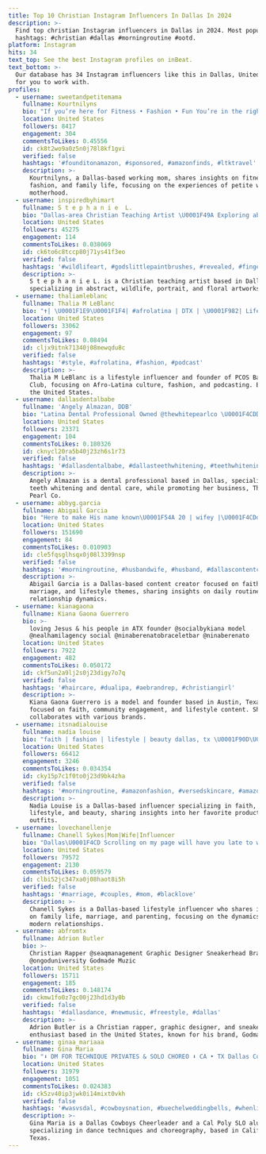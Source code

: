 ```yaml
---
title: Top 10 Christian Instagram Influencers In Dallas In 2024
description: >-
  Find top christian Instagram influencers in Dallas in 2024. Most popular
  hashtags: #christian #dallas #morningroutine #ootd.
platform: Instagram
hits: 34
text_top: See the best Instagram profiles on inBeat.
text_bottom: >-
  Our database has 34 Instagram influencers like this in Dallas, United States
  for you to work with.
profiles:
  - username: sweetandpetitemama
    fullname: Kourtnilyns
    bio: "If you’re here for Fitness • Fashion • Fun You’re in the right place Petite 5ft Boy mom - Wife - Working Mom - Christian \U0001F4CDDallas, TX"
    location: United States
    followers: 8417
    engagement: 304
    commentsToLikes: 0.45556
    id: ck8t2wo9a0z5n0j78l8kf1gvi
    verified: false
    hashtags: '#founditonamazon, #sponsored, #amazonfinds, #ltktravel'
    description: >-
      Kourtnilyns, a Dallas-based working mom, shares insights on fitness,
      fashion, and family life, focusing on the experiences of petite women and
      motherhood.
  - username: inspiredbyhimart
    fullname: S t e p h a n i e  L.
    bio: "Dallas-area Christian Teaching Artist \U0001F49A Exploring abstracts, wildlife, portraiture, florals, and everything in between!"
    location: United States
    followers: 45275
    engagement: 114
    commentsToLikes: 0.038069
    id: ck6to6c8tccp80j71ys41f3eo
    verified: false
    hashtags: '#wildlifeart, #godslittlepaintbrushes, #revealed, #fingerpainting'
    description: >-
      S t e p h a n i e L. is a Christian teaching artist based in Dallas,
      specializing in abstract, wildlife, portrait, and floral artworks.
  - username: thaliamleblanc
    fullname: Thalia M LeBlanc
    bio: "✝️| \U0001F1E9\U0001F1F4| #afrolatina | DTX | \U0001F982| Lifestyle Gworl @pcosbaddieclub Founder @tellingonmyself \U0001F399️ with @k.409 \U0001F48D 500k+ Tiktok Baddies"
    location: United States
    followers: 33062
    engagement: 97
    commentsToLikes: 0.08494
    id: cljx9itnk71340j08mewqdu8c
    verified: false
    hashtags: '#style, #afrolatina, #fashion, #podcast'
    description: >-
      Thalia M LeBlanc is a lifestyle influencer and founder of PCOS Baddie
      Club, focusing on Afro-Latina culture, fashion, and podcasting. Based in
      the United States.
  - username: dallasdentalbabe
    fullname: 'Angely Almazan, DDB'
    bio: "Latina Dental Professional Owned @thewhitepearlco \U0001F4CDDallas, TX Book here ⬇️ \U0001F3B9 @officialrickyray 407 W 10th St Suite 130 Dallas TX 75208"
    location: United States
    followers: 23371
    engagement: 104
    commentsToLikes: 0.180326
    id: cknycl20ra5b40j23zh6s1r73
    verified: false
    hashtags: '#dallasdentalbabe, #dallasteethwhitening, #teethwhiteningkit, #dallas'
    description: >-
      Angely Almazan is a dental professional based in Dallas, specializing in
      teeth whitening and dental care, while promoting her business, The White
      Pearl Co.
  - username: abbyg.garcia
    fullname: Abigail Garcia
    bio: "Here to make His name known\U0001F54A️ 20 | wifey |\U0001F4CDdallas, tx || mgmt: @jexyagency"
    location: United States
    followers: 151690
    engagement: 84
    commentsToLikes: 0.010903
    id: cle5fqsglhsqx0j08l3399nsp
    verified: false
    hashtags: '#morningroutine, #husbandwife, #husband, #dallascontentcreator'
    description: >-
      Abigail Garcia is a Dallas-based content creator focused on faith,
      marriage, and lifestyle themes, sharing insights on daily routines and
      relationship dynamics.
  - username: kianagaona
    fullname: Kiana Gaona Guerrero
    bio: >-
      loving Jesus & his people in ATX founder @socialbykiana model
      @nealhamilagency social @ninaberenatobraceletbar @ninaberenato
    location: United States
    followers: 7922
    engagement: 482
    commentsToLikes: 0.050172
    id: ckf5un2a9lj2s0j23digy7o7q
    verified: false
    hashtags: '#haircare, #dualipa, #aebrandrep, #christiangirl'
    description: >-
      Kiana Gaona Guerrero is a model and founder based in Austin, Texas,
      focused on faith, community engagement, and lifestyle content. She
      collaborates with various brands.
  - username: itsnadialouise
    fullname: nadia louise
    bio: "faith | fashion | lifestyle | beauty dallas, tx \U0001F90D\U0001FAF6\U0001F3FB ✉️: itsnadialouise@gmail.com fave products & outfits ↓"
    location: United States
    followers: 66412
    engagement: 3246
    commentsToLikes: 0.034354
    id: cky15p7c1f0to0j23d9bk4zha
    verified: false
    hashtags: '#morningroutine, #amazonfashion, #versedskincare, #amazonfashionfinds'
    description: >-
      Nadia Louise is a Dallas-based influencer specializing in faith, fashion,
      lifestyle, and beauty, sharing insights into her favorite products and
      outfits.
  - username: lovechanellenje
    fullname: Chanell Sykes|Mom|Wife|Influencer
    bio: "Dallas\U0001F4CD Scrolling on my page will have you late to work lovechanellenje@gmail.com YouTube ⬇️"
    location: United States
    followers: 79572
    engagement: 2130
    commentsToLikes: 0.059579
    id: clbi52jc347xa0j08haot8i5h
    verified: false
    hashtags: '#marriage, #couples, #mom, #blacklove'
    description: >-
      Chanell Sykes is a Dallas-based lifestyle influencer who shares insights
      on family life, marriage, and parenting, focusing on the dynamics of
      modern relationships.
  - username: abfromtx
    fullname: Adrion Butler
    bio: >-
      Christian Rapper @seaqmanagement Graphic Designer Sneakerhead Brand Owner
      @ongoduniversity Godmade Muzic
    location: United States
    followers: 15711
    engagement: 185
    commentsToLikes: 0.148174
    id: ckmw1fo0z7gc00j23hd1d3y0b
    verified: false
    hashtags: '#dallasdance, #newmusic, #freestyle, #dallas'
    description: >-
      Adrion Butler is a Christian rapper, graphic designer, and sneaker
      enthusiast based in the United States, known for his brand, Godmade Muzic.
  - username: ginaa_mariaaa
    fullname: Gina Maria
    bio: "⬇️ DM FOR TECHNIQUE PRIVATES & SOLO CHOREO ⬇️ CA • TX Dallas Cowboys Cheerleader ⭐️\U0001F499 Cal Poly SLO Alum Follow my DCC IG & Twitter accounts @dcc_gina"
    location: United States
    followers: 31979
    engagement: 1051
    commentsToLikes: 0.024383
    id: ck5zv40ip3jwk0i14mixt0vkh
    verified: false
    hashtags: '#wasvsdal, #cowboysnation, #buechelweddingbells, #whenlifegivesyouleonards'
    description: >-
      Gina Maria is a Dallas Cowboys Cheerleader and a Cal Poly SLO alum,
      specializing in dance techniques and choreography, based in California and
      Texas.
---
```


